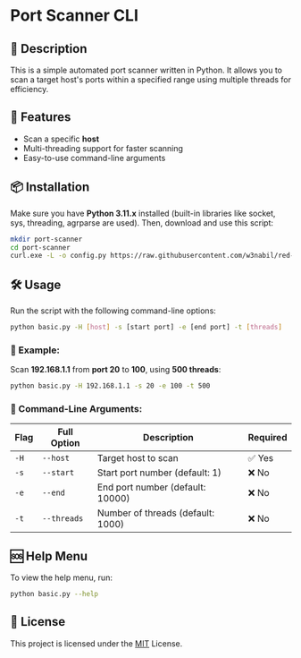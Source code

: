 # Port Scanner CLI

## 📌 Description
This is a simple automated port scanner written in Python. It allows you to scan a target host's ports within a specified range using multiple threads for efficiency.

## 🚀 Features
- Scan a specific **host**
- Multi-threading support for faster scanning
- Easy-to-use command-line arguments

## 📦 Installation
Make sure you have **Python 3.11.x** installed (built-in libraries like socket, sys, threading, agrparse are used). Then, download and use this script:

```bash
mkdir port-scanner
cd port-scanner
curl.exe -L -o config.py https://raw.githubusercontent.com/w3nabil/red-scripts/main/port/basic.py
```

## 🛠 Usage
Run the script with the following command-line options:

```bash
python basic.py -H [host] -s [start port] -e [end port] -t [threads]
```

### 🎯 Example:
Scan **192.168.1.1** from **port 20** to **100**, using **500 threads**:
```bash
python basic.py -H 192.168.1.1 -s 20 -e 100 -t 500
```


### 📝 Command-Line Arguments:
| Flag | Full Option | Description | Required |
|------|------------|-------------|----------|
| `-H` | `--host`   | Target host to scan | ✅ Yes |
| `-s` | `--start`  | Start port number (default: 1) | ❌ No |
| `-e` | `--end`    | End port number (default: 10000)| ❌ No |
| `-t` | `--threads` | Number of threads (default: 1000) | ❌ No |

## 🆘 Help Menu
To view the help menu, run:
```bash
python basic.py --help
```

## 📜 License
This project is licensed under the [MIT](https://github.com/w3nabil/red-scripts/blob/main/LICENSE) License.




